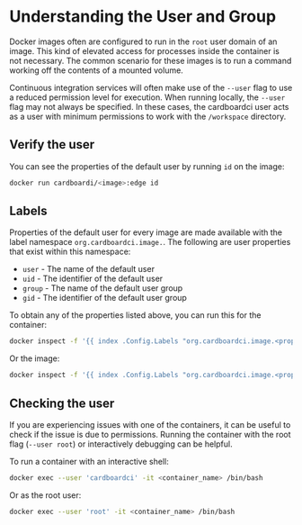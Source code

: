 # Understanding the User and Group

Docker images often are configured to run in the `root` user domain of an image. This kind of elevated access for processes inside the container is not necessary. The common scenario for these images is to run a command working off the contents of a mounted volume.

Continuous integration services will often make use of the `--user` flag to use a reduced permission level for execution. When running locally, the `--user` flag may not always be specified. In these cases, the cardboardci user acts as a user with minimum permissions to work with the `/workspace` directory.

## Verify the user

You can see the properties of the default user by running `id` on the image:

```bash
docker run cardboardi/<image>:edge id
```

## Labels

Properties of the default user for every image are made available with the label namespace `org.cardboardci.image.`. The following are user properties that exist within this namespace:

-   `user` - The name of the default user
-   `uid` - The identifier of the default user
-   `group` - The name of the default user group
-   `gid` - The identifier of the default user group

To obtain any of the properties listed above, you can run this for the container:

```bash
docker inspect -f '{{ index .Config.Labels "org.cardboardci.image.<property>" }}' <container_name>
```

Or the image:

```bash
docker inspect -f '{{ index .Config.Labels "org.cardboardci.image.<property>" }}' ghcr.io/cardboardci/<image_name>
```

## Checking the user

If you are experiencing issues with one of the containers, it can be useful to check if the issue is due to permissions. Running the container with the root flag (`--user root`) or interactively debugging can be helpful.

To run a container with an interactive shell:

```bash
docker exec --user 'cardboardci' -it <container_name> /bin/bash
```

Or as the root user:

```bash
docker exec --user 'root' -it <container_name> /bin/bash
```
